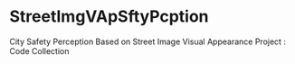 # StreetImgVApSftyPcption
City Safety Perception Based on Street Image Visual Appearance  Project : Code Collection
